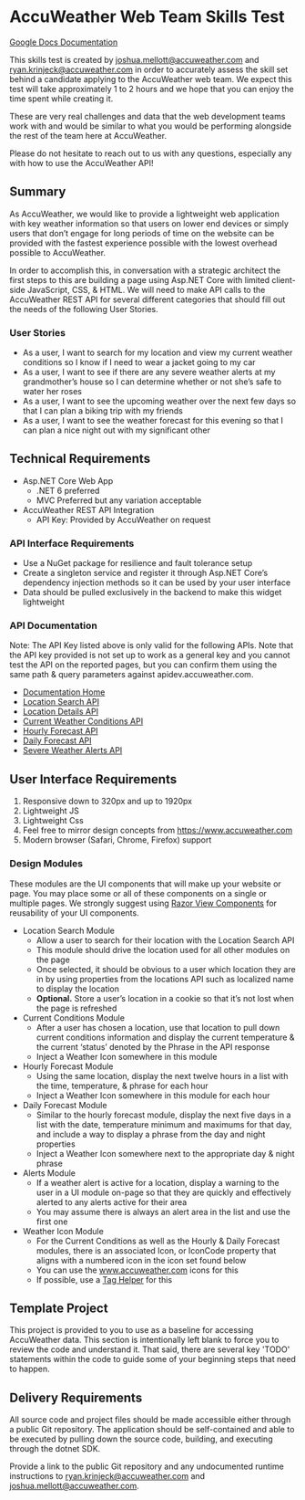 # AccuWeather Web Team Skills Test

[Google Docs Documentation](https://docs.google.com/document/d/1NKpkFAdlGJFXmX-624tpQ3hrfXNQSt3njUEf9zJEFEg/edit?usp=sharing)

This skills test is created by joshua.mellott@accuweather.com and ryan.krinjeck@accuweather.com in order to accurately assess the skill set behind a candidate applying to the AccuWeather web team. We expect this test will take approximately 1 to 2 hours and we hope that you can enjoy the time spent while creating it.

These are very real challenges and data that the web development teams work with and would be similar to what you would be performing alongside the rest of the team here at AccuWeather.

Please do not hesitate to reach out to us with any questions, especially any with how to use the AccuWeather API!

## Summary

As AccuWeather, we would like to provide a lightweight web application with key weather information so that users on lower end devices or simply users that don’t engage for long periods of time on the website can be provided with the fastest experience possible with the lowest overhead possible to AccuWeather.

In order to accomplish this, in conversation with a strategic architect the first steps to this are building a page using Asp.NET Core with limited client-side JavaScript, CSS, & HTML. We will need to make API calls to the AccuWeather REST API for several different categories that should fill out the needs of the following User Stories.

### User Stories

* As a user, I want to search for my location and view my current weather conditions so I know if I need to wear a jacket going to my car
* As a user, I want to see if there are any severe weather alerts at my grandmother’s house so I can determine whether or not she’s safe to water her roses
* As a user, I want to see the upcoming weather over the next few days so that I can plan a biking trip with my friends
* As a user, I want to see the weather forecast for this evening so that I can plan a nice night out with my significant other

## Technical Requirements

* Asp.NET Core Web App
    * .NET 6 preferred
    * MVC Preferred but any variation acceptable
* AccuWeather REST API Integration
    * API Key: Provided by AccuWeather on request

### API Interface Requirements

* Use a NuGet package for resilience and fault tolerance setup
* Create a singleton service and register it through Asp.NET Core’s dependency injection methods so it can be used by your user interface
* Data should be pulled exclusively in the backend to make this widget lightweight

### API Documentation

Note: The API Key listed above is only valid for the following APIs. Note that the API key provided is not set up to work as a general key and you cannot test the API on the reported pages, but you can confirm them using the same path & query parameters against apidev.accuweather.com.

* [Documentation Home](https://developer.accuweather.com/)
* [Location Search API](https://developer.accuweather.com/accuweather-locations-api/apis/get/locations/v1/search)
* [Location Details API](https://developer.accuweather.com/accuweather-locations-api/apis/get/locations/v1/%7BlocationKey%7D)
* [Current Weather Conditions API](https://developer.accuweather.com/accuweather-current-conditions-api/apis/get/currentconditions/v1/%7BlocationKey%7D)
* [Hourly Forecast API](https://developer.accuweather.com/accuweather-forecast-api/apis/get/forecasts/v1/hourly/24hour/%7BlocationKey%7D)
* [Daily Forecast API](https://developer.accuweather.com/accuweather-forecast-api/apis/get/forecasts/v1/daily/5day/%7BlocationKey%7D)
* [Severe Weather Alerts API](https://developer.accuweather.com/accuweather-alerts-api/apis/get/alerts/v1/%7BlocationKey%7D)

## User Interface Requirements

1. Responsive down to 320px and up to 1920px
2. Lightweight JS
3. Lightweight Css
4. Feel free to mirror design concepts from https://www.accuweather.com
5. Modern browser (Safari, Chrome, Firefox) support

### Design Modules

These modules are the UI components that will make up your website or page. You may place some or all of these components on a single or multiple pages. We strongly suggest using [Razor View Components](https://docs.microsoft.com/en-us/aspnet/core/mvc/views/view-components?view=aspnetcore-6.0) for reusability of your UI components.

* Location Search Module
    * Allow a user to search for their location with the Location Search API
    * This module should drive the location used for all other modules on the page
    * Once selected, it should be obvious to a user which location they are in by using properties from the locations API such as localized name to display the location
    * **Optional.** Store a user’s location in a cookie so that it’s not lost when the page is refreshed
* Current Conditions Module
    * After a user has chosen a location, use that location to pull down current conditions information and display the current temperature & the current ‘status’ denoted by the Phrase in the API response
    * Inject a Weather Icon somewhere in this module
* Hourly Forecast Module
    * Using the same location, display the next twelve hours in a list with the time, temperature, & phrase for each hour
    * Inject a Weather Icon somewhere in this module for each hour
* Daily Forecast Module
    * Similar to the hourly forecast module, display the next five days in a list with the date, temperature minimum and maximums for that day, and include a way to display a phrase from the day and night properties
    * Inject a Weather Icon somewhere next to the appropriate day & night phrase
* Alerts Module
    * If a weather alert is active for a location, display a warning to the user in a UI module on-page so that they are quickly and effectively alerted to any alerts active for their area
    * You may assume there is always an alert area in the list and use the first one
* Weather Icon Module
    * For the Current Conditions as well as the Hourly & Daily Forecast modules, there is an associated Icon, or IconCode property that aligns with a numbered icon in the icon set found below
    * You can use the www.accuweather.com icons for this
    * If possible, use a [Tag Helper](https://docs.microsoft.com/en-us/aspnet/core/mvc/views/tag-helpers/authoring?view=aspnetcore-6.0) for this

## Template Project

This project is provided to you to use as a baseline for accessing AccuWeather data. This section is intentionally left blank to force you to review the code and understand it. That said, there are several key 'TODO' statements within the code to guide some of your beginning steps that need to happen.

## Delivery Requirements

All source code and project files should be made accessible either through a public Git repository. The application should be self-contained and able to be executed by pulling down the source code, building, and executing through the dotnet SDK.

Provide a link to the public Git repository and any undocumented runtime instructions to ryan.krinjeck@accuweather.com and joshua.mellott@accuweather.com.
